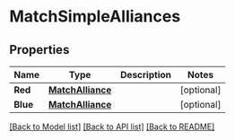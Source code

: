 # MatchSimpleAlliances

## Properties
Name | Type | Description | Notes
------------ | ------------- | ------------- | -------------
**Red** | [**MatchAlliance**](Match_alliance.md) |  | [optional] 
**Blue** | [**MatchAlliance**](Match_alliance.md) |  | [optional] 

[[Back to Model list]](../README.md#documentation-for-models) [[Back to API list]](../README.md#documentation-for-api-endpoints) [[Back to README]](../README.md)


